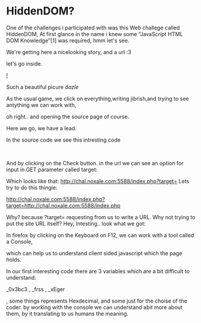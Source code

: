 # HiddenDOM?

One of the challenges i participated with was this Web challege called HiddenDOM,
At first glance in the name i knew some "JavaScript HTML DOM Knowledge"[1] was required, hmm let's see.


We're getting here a nicelooking story, and a url :3

let's go inside.

[!](https://raw.githubusercontent.com/xpinked/ctf-writeups/master/noxCTF18/Web/HiddenDOM/Screenshots/Screenshot_2.png)



Such a beautiful picure *dazle*

As the usual game, we click on everything,writing jibrish,and trying to see antything we can work with,

oh right.. and opening the source page of course.

Here we go, we have a lead.

In the source code we see this intresting code

 

And by clicking on the Check button. in the url we can see an option for input in GET parameter called target:

Which looks like that: http://chal.noxale.com:5588/index.php?target=
Lets try to do this thingie:

http://chal.noxale.com:5588/index.php?target=http://chal.noxale.com:5588/index.php

Why? because ?target= requesting from us to write a URL.
Why not trying to put the site URL itself?
Hey, Intesting.. look what we got:



In firefox by clicking on the Keyboard on F12, we can work with a tool called a Console,

which can help us to understand client sided javascript which the page holds.

In our first interesting code there are 3 variables which are a bit difficult to understand:

_0x3bc3 , _frss , _xEger

, some things represents Hexdecimal, and some just for the choise of the coder.
by working with the console we can understand abit more about them,
by it translating to us humans the meaning.

